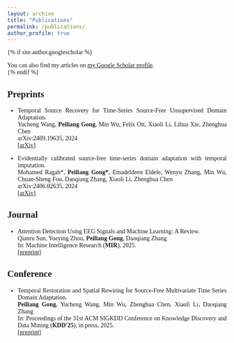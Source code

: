 ```yaml
---
layout: archive
title: "Publications"
permalink: /publications/
author_profile: true
---
```


<div style="font-family: 'Times New Roman', serif; text-align: justify;">
  
{% if site.author.googlescholar %}
  <div class="wordwrap">You can also find my articles on <a href="{{site.author.googlescholar}}">my Google Scholar profile</a>.</div>
{% endif %}

<h2>Preprints</h2>
<ul style="list-style-type:disc">
<li>Temporal Source Recovery for Time-Series Source-Free Unsupervised Domain Adaptation.<br>Yucheng Wang, <b>Peiliang Gong</b>, Min Wu, Felix Ott, Xiaoli Li, Lihua Xie, Zhenghua Chen<br> arXiv:2409.19635, 2024 <br>[<a href="https://arxiv.org/abs/2409.19635">arXiv</a>]
</li>
</ul>

<ul style="list-style-type:disc">
<li>Evidentially calibrated source-free time-series domain adaptation with temporal imputation.<br>Mohamed Ragab*, <b>Peiliang Gong*</b>, Emadeldeen Eldele, Wenyu Zhang, Min Wu, Chuan-Sheng Foo, Daoqiang Zhang, Xiaoli Li, Zhenghua Chen<br> arXiv:2406.02635, 2024 <br>[<a href="https://arxiv.org/abs/2406.02635">arXiv</a>]
</li>
</ul>

<h2>Journal</h2>
<ul style="list-style-type:disc">
  <li>Attention Detection Using EEG Signals and Machine Learning: A Review.<br>Qianru Sun, Yueying Zhou, <b>Peiliang Gong</b>, Daoqiang Zhang<br>In: Machine Intelligence Research (<strong>MIR</strong>), 2025. <br>[<a href="https://link.springer.com/article/10.1007/s11633-024-1492-6">preprint</a>]
  </li>
</ul>

<h2>Conference</h2>

<ul style="list-style-type:disc">
  <li>Temporal Restoration and Spatial Rewiring for Source-Free Multivariate Time Series Domain Adaptation.<br><b>Peiliang Gong</b>, Yucheng Wang, Min Wu, Zhenghua Chen, Xiaoli Li, Daoqiang Zhang<br>In: Proceedings of the 31st ACM SIGKDD Conference on Knowledge Discovery and Data Mining (<strong>KDD'25</strong>), in press, 2025.<br>[<a href="https://arxiv.org/abs/2505.21525">preprint</a>]
  </li>
</ul>
</div>

